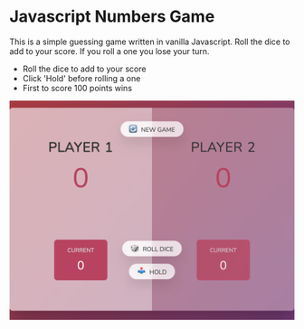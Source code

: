 # Javascript Numbers Game
This is a simple guessing game written in vanilla Javascript. Roll the dice to add to your score. If you roll a one you lose your turn.

- Roll the dice to add to your score
- Click 'Hold' before rolling a one
- First to score 100 points wins

![javascript dice game](javascript-dice-game.png)
